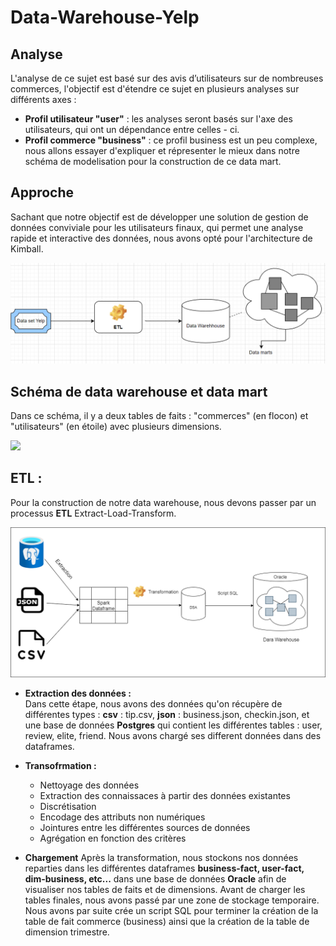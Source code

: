 # Data-Warehouse-Yelp

## Analyse 
L'analyse de ce sujet est basé sur des avis d’utilisateurs sur de nombreuses commerces, l'objectif est d'étendre ce sujet en plusieurs analyses  sur différents axes : 

- **Profil utilisateur "user"** : 
    les analyses seront basés sur l'axe des utilisateurs, qui ont un dépendance entre celles - ci.
- **Profil commerce "business"** : 
    ce profil business est un peu complexe, nous allons essayer d'expliquer et répresenter le mieux dans notre schéma de modelisation pour la construction de ce data mart.
    
## Approche

Sachant que notre objectif est de développer une solution de gestion de données conviviale pour les utilisateurs finaux, qui permet une analyse rapide et interactive des données, nous avons opté pour l'architecture de Kimball.<br>

![](images/DataMarts.png)

## Schéma de data warehouse et data mart

Dans ce schéma, il y a deux tables de faits : "commerces" (en flocon) et "utilisateurs" (en étoile) avec plusieurs dimensions.

![](images/shéma.png)

## ETL : 
Pour la construction de notre data warehouse, nous devons passer par un processus **ETL** Extract-Load-Transform.

![](images/etl.png)

- **Extraction des données :**  
Dans cette étape, nous avons des données qu'on récupère de différentes types : **csv** : tip.csv, **json** : business.json, checkin.json, et une base de données **Postgres** qui contient les différentes tables : user, review, elite, friend. Nous avons chargé ses different données dans des dataframes.

- **Transofrmation :** 
  - Nettoyage des données 
  - Extraction des connaissaces à partir des données existantes
  - Discrétisation
  - Encodage des attributs non numériques
  - Jointures entre les différentes sources de données
  - Agrégation en fonction des critères

- **Chargement** 
Après la transformation, nous stockons nos données reparties dans les différentes dataframes **business-fact, user-fact, dim-business, etc...** dans une base de données **Oracle** afin de visualiser nos tables de faits et de dimensions.
Avant de charger les tables finales, nous avons passé par une zone de stockage temporaire. Nous avons par suite crée un script SQL pour terminer la création de la table de fait commerce (business) ainsi que la création de la table de dimension trimestre.




